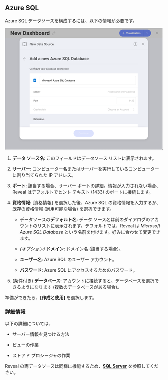 ## Azure SQL

Azure SQL データソースを構成するには、以下の情報が必要です。

![Opening Reveal's AzureSQL data source configuration screen](images/enter-Azure-SQL-details.png)

1.  **データ ソース名**: このフィールドはデータソース リストに表示されます。

2.  **サーバー**: コンピューター名またはサーバーを実行しているコンピューターに割り当てられた IP アドレス。

3.  **ポート**: 該当する場合、サーバー ポートの詳細。情報が入力されない場合、Reveal はデフォルトでヒント テキスト (1433) のポートに接続します。

4.  **資格情報**: [資格情報] を選択した後、Azure SQL の資格情報を入力するか、既存の資格情報 (適用可能な場合) を選択できます。

      - データソースの**デフォルト名**: データ ソース名は前のダイアログのアカウントのリストに表示されます。デフォルトでは、Reveal は *Microsoft Azure SQL Database* という名前を付けます。好みに合わせて変更できます。


      - *(オプション)* **ドメイン**:  ドメイン名 (該当する場合)。

      - **ユーザー名**: Azure SQL のユーザー アカウント。

      - **パスワード**: Azure SQL にアクセスするためのパスワード。

5.  (条件付き) **データベース**: アカウントに接続すると、データベースを選択できるようになります (複数のデータベースがある場合)。

準備ができたら、**[作成と使用]** を選択します。

### 詳細情報

以下の詳細については、

  - サーバー情報を見つける方法

  - ビューの作業

  - ストアド プロシージャの作業

Reveal の両データソースは同様に機能するため、[**SQL Server**](microsoft-sql-server.html#how-to-find-server) を参照してください。